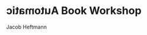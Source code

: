 <span class="title-section"></span>

<script>
var today = new Date();
var dd = String(today.getDate()).padStart(2, '0');
var mm = String(today.getMonth() + 1).padStart(2, '0'); //January is 0!
var yyyy = today.getFullYear();
const monthNames = ["January", "February", "March", "April", "May", "June",
  "July", "August", "September", "October", "November", "December"];
var month = monthNames[today.getMonth()];

today = month + ' ' + dd + ', ' + yyyy;
document.write('<p class="text-centered align-top text-reverse">' + today + '</p>');
</script>

<h1>
  <span style="transform: scaleX(-1);display: inline-block;">Automatic</span>
  Book
  <span class="text-primary">Workshop</span>
</h1>

<span class="text-centered align-bottom text-reverse">Jacob Heftmann</span>

<span class="page-break"></span>
